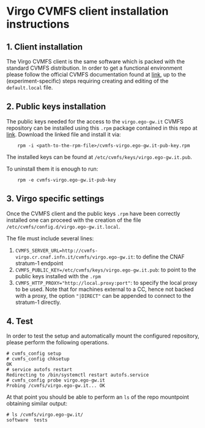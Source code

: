 # Virgo CVMFS client installation instructions

## 1. Client installation
The Virgo CVMFS client is the same software which is packed with the standard CVMFS distribution.
In order to get a functional environment please follow the official CVMFS documentation found at [link](https://cernvm.cern.ch/portal/filesystem/quickstart), up to the (experiment-specific) steps requiring creating and editing of the `default.local` file.

<!--
</br>
**Linux**

To install, proceed according to the following steps:

1. Install the CernVM-FS packages. With yum, run

	```
	sudo yum install cvmfs cvmfs-config-default
	```

	If yum does not show the latest packages, clean the yum cache by yum clean all. On Ubuntu, use
	
	```
	sudo apt-get install cvmfs cvmfs-config-default
	```

	If apt does not show the latest packages, run `sudo apt-get update` before.

2. For the base setup, run `cvmfs_config setup`. If you migrate from a previous version of CernVM-FS, check the release notes if there is anything special to do for migration.
3. Create `/etc/cvmfs/default.local` and open the file for editing.
4. Select the desired repositories by setting `CVMFS_REPOSITORIES=repo1,repo2,...`. For Virgo, for instance, set

	```CVMFS_REPOSITORIES=virgo.ego-gw.it```

	Specify the HTTP proxy servers on your site with

	```CVMFS_HTTP_PROXY="http://myproxy1:port|DIRECT"```

5. Check if CernVM-FS mounts the specified repositories by `cvmfs_config probe`. If the probe fails, try to restart autofs with `sudo service autofs restart`.-->

## 2. Public keys installation
The public keys needed for the access to the `virgo.ego-gw.it` CVMFS repository can be installed using this `.rpm` package contained in this repo at [link](https://github.com/gabrielefronze/cvmfs-client-virgo/raw/master/cvmfs-virgo.ego-gw.it-pub-key.rpm).
Download the linked file and install it via:

```
	rpm -i <path-to-the-rpm-file>/cvmfs-virgo.ego-gw.it-pub-key.rpm
```

The installed keys can be found at `/etc/cvmfs/keys/virgo.ego-gw.it.pub`.

To uninstall them it is enough to run:

```
	rpm -e cvmfs-virgo.ego-gw.it-pub-key
```


## 3. Virgo specific settings
Once the CVMFS client and the public keys `.rpm` have been correctly installed one can proceed with the creation of the file `/etc/cvmfs/config.d/virgo.ego-gw.it.local`.

The file must include several lines:

1. ```CVMFS_SERVER_URL=http://cvmfs-virgo.cr.cnaf.infn.it/cvmfs/virgo.ego-gw.it```: to define the CNAF stratum-1 endpoint
2. ```CVMFS_PUBLIC_KEY=/etc/cvmfs/keys/virgo.ego-gw.it.pub```: to point to the public keys installed with the `.rpm`
3. ```CVMFS_HTTP_PROXY="http://local.proxy:port"```: to specify the local proxy to be used. Note that for machines external to a CC, hence not backed with a proxy, the option `"|DIRECT"` can be appended to connect to the stratum-1 directly.


## 4. Test
In order to test the setup and automatically mount the configured repository, please perform the following operations.

```
# cvmfs_config setup
# cvmfs_config chksetup
OK
# service autofs restart
Redirecting to /bin/systemctl restart autofs.service
# cvmfs_config probe virgo.ego-gw.it
Probing /cvmfs/virgo.ego-gw.it... OK
```

At that point you should be able to perform an `ls` of the repo mountpoint obtaining similar output:

```
# ls /cvmfs/virgo.ego-gw.it/
software  tests
```
